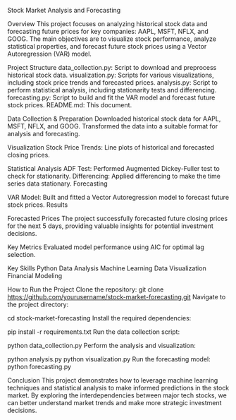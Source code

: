 Stock Market Analysis and Forecasting

Overview
This project focuses on analyzing historical stock data and forecasting future prices for key companies: AAPL, MSFT, NFLX, and GOOG. The main objectives are to visualize stock performance, analyze statistical properties, and forecast future stock prices using a Vector Autoregression (VAR) model.

Project Structure
data_collection.py: Script to download and preprocess historical stock data.
visualization.py: Scripts for various visualizations, including stock price trends and forecasted prices.
analysis.py: Script to perform statistical analysis, including stationarity tests and differencing.
forecasting.py: Script to build and fit the VAR model and forecast future stock prices.
README.md: This document.

Data Collection & Preparation
Downloaded historical stock data for AAPL, MSFT, NFLX, and GOOG.
Transformed the data into a suitable format for analysis and forecasting.

Visualization
Stock Price Trends: Line plots of historical and forecasted closing prices.

Statistical Analysis
ADF Test: Performed Augmented Dickey-Fuller test to check for stationarity.
Differencing: Applied differencing to make the time series data stationary.
Forecasting

VAR Model: Built and fitted a Vector Autoregression model to forecast future stock prices.
Results

Forecasted Prices
The project successfully forecasted future closing prices for the next 5 days, providing valuable insights for potential investment decisions.

Key Metrics
Evaluated model performance using AIC for optimal lag selection.

Key Skills
Python
Data Analysis
Machine Learning
Data Visualization
Financial Modeling

How to Run the Project
Clone the repository:
git clone https://github.com/yourusername/stock-market-forecasting.git
Navigate to the project directory:

cd stock-market-forecasting
Install the required dependencies:

pip install -r requirements.txt
Run the data collection script:

python data_collection.py
Perform the analysis and visualization:

python analysis.py
python visualization.py
Run the forecasting model:
python forecasting.py

Conclusion
This project demonstrates how to leverage machine learning techniques and statistical analysis to make informed predictions in the stock market. By exploring the interdependencies between major tech stocks, we can better understand market trends and make more strategic investment decisions.

